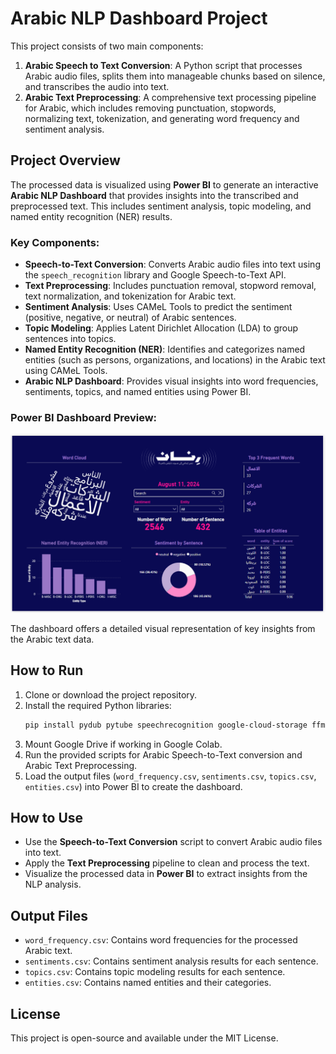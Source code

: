
# Arabic NLP Dashboard Project

This project consists of two main components:
1. **Arabic Speech to Text Conversion**: A Python script that processes Arabic audio files, splits them into manageable chunks based on silence, and transcribes the audio into text.
2. **Arabic Text Preprocessing**: A comprehensive text processing pipeline for Arabic, which includes removing punctuation, stopwords, normalizing text, tokenization, and generating word frequency and sentiment analysis.

## Project Overview

The processed data is visualized using **Power BI** to generate an interactive **Arabic NLP Dashboard** that provides insights into the transcribed and preprocessed text. This includes sentiment analysis, topic modeling, and named entity recognition (NER) results.

### Key Components:

- **Speech-to-Text Conversion**: Converts Arabic audio files into text using the `speech_recognition` library and Google Speech-to-Text API.
- **Text Preprocessing**: Includes punctuation removal, stopword removal, text normalization, and tokenization for Arabic text.
- **Sentiment Analysis**: Uses CAMeL Tools to predict the sentiment (positive, negative, or neutral) of Arabic sentences.
- **Topic Modeling**: Applies Latent Dirichlet Allocation (LDA) to group sentences into topics.
- **Named Entity Recognition (NER)**: Identifies and categorizes named entities (such as persons, organizations, and locations) in the Arabic text using CAMeL Tools.
- **Arabic NLP Dashboard**: Provides visual insights into word frequencies, sentiments, topics, and named entities using Power BI.

### Power BI Dashboard Preview:

![Arabic NLP Dashboard](/NLP_Dashboard.png)

The dashboard offers a detailed visual representation of key insights from the Arabic text data.

## How to Run

1. Clone or download the project repository.
2. Install the required Python libraries:
   ```bash
   pip install pydub pytube speechrecognition google-cloud-storage ffmpeg python-docx pyarabic qalsadi camel-tools
   ```
3. Mount Google Drive if working in Google Colab.
4. Run the provided scripts for Arabic Speech-to-Text conversion and Arabic Text Preprocessing.
5. Load the output files (`word_frequency.csv`, `sentiments.csv`, `topics.csv`, `entities.csv`) into Power BI to create the dashboard.

## How to Use

- Use the **Speech-to-Text Conversion** script to convert Arabic audio files into text.
- Apply the **Text Preprocessing** pipeline to clean and process the text.
- Visualize the processed data in **Power BI** to extract insights from the NLP analysis.

## Output Files

- `word_frequency.csv`: Contains word frequencies for the processed Arabic text.
- `sentiments.csv`: Contains sentiment analysis results for each sentence.
- `topics.csv`: Contains topic modeling results for each sentence.
- `entities.csv`: Contains named entities and their categories.

## License

This project is open-source and available under the MIT License.
